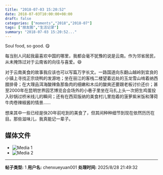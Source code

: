 ```yaml
---
title: "2018-07-03 15:20:52"
date: 2018-07-03T10:00:00+08:00
draft: false
categories: ["moments","2018","2018-07"]
tags: ["朋友圈","生活记录"]
summary: "2018-07-03 15:20:52..."
---
```


Soul food, so good. 😋

每当别人问起我最喜欢中国的哪里，我都会毫不犹豫的说是云南。作为邻省居民，从未掩饰过对于云南省的向往与喜爱。😄

对于云南美食的故事我应该也可以写篇万字长文。一路国道向东翻山越岭到宜良的小镇上寻找正宗烧鸭的发源地；坐在丽江的客栈二楼望着远处的玉龙雪山啃着纳西腊排骨；在大理品洱海酸辣鱼那鱼肉的细嫩和木瓜的酸爽还要跟老板讨价还价；甚至2000年在昆明世界园艺博览会会场外的小巷子里坐在马扎上头一次把生鸡蛋投入砂锅过桥米线儿的瞬间；还有在西双版纳的美食村儿里抱着的菠萝紫米饭和薄荷牛肉卷辣椒酱的情景……

想来其中一些已经是快20年前吃到的美食了，但其间种种细节到现在依然历历在目。那些滋味儿，我真能记一辈子。

## 媒体文件

- ![Media 1](/Moments/photos/2018-07-03/201807031520520.jpg)
- ![Media 2](/Moments/photos/2018-07-03/201807031520521.jpg)

---

**帖子类型:** 1
**用户名:** chenxueyuan001
**处理时间:** 2025/8/28 21:49:32